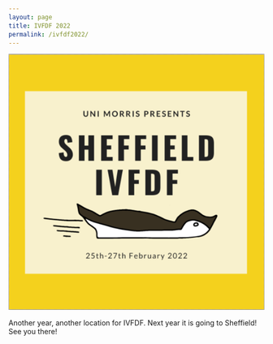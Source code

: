 ```yaml
---
layout: page
title: IVFDF 2022
permalink: /ivfdf2022/
---
```

![IVFDF2022 logo](/assets/IVFDF2022.png)

Another year, another location for IVFDF. Next year it is going to Sheffield! See you there!

